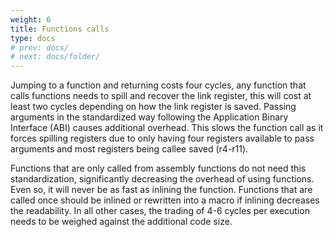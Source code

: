 ```yaml
---
weight: 6
title: Functions calls
type: docs
# prev: docs/
# next: docs/folder/
---
```


<style>
  .side-by-side {
    display: flex;
    gap: 10px;
    padding-top: 20px;
    padding-bottom: 10px;
  }
  .box {
    flex: 1;
    border: none;
    box-sizing: border-box;
  }
  @media (max-width: 400px) {
            .side-by-side {
                flex-direction: column;
            }
        }
</style>

  Jumping to a function and returning costs four cycles, any function that calls functions needs to spill and recover the link register, this will cost at least two cycles depending on how the link register is saved. Passing arguments in the standardized way following the Application Binary Interface (ABI) causes additional overhead. This slows the function call as it forces spilling registers due to only having four registers available to pass arguments and most registers being callee saved (r4-r11).

  Functions that are only called from assembly functions do not need this standardization, significantly decreasing the overhead of using functions. Even so, it will never be as fast as inlining the function. Functions that are called once should be inlined or rewritten into a macro if inlining decreases the readability. In all other cases, the trading of 4-6 cycles per execution needs to be weighed against the additional code size.